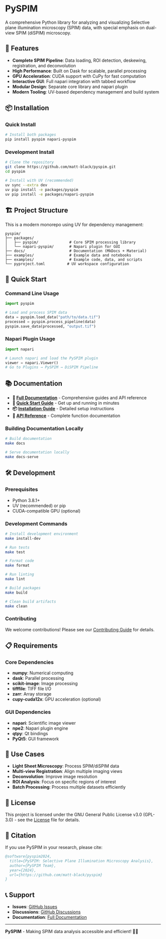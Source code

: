 # PySPIM

A comprehensive Python library for analyzing and visualizing Selective plane illumination microscopy (SPIM) data, with special emphasis on dual-view SPIM (diSPIM) microscopy.

## 🚀 Features

- **Complete SPIM Pipeline**: Data loading, ROI detection, deskewing, registration, and deconvolution
- **High Performance**: Built on Dask for scalable, parallel processing
- **GPU Acceleration**: CUDA support with CuPy for fast computation
- **Interactive GUI**: Full napari integration with tabbed workflow
- **Modular Design**: Separate core library and napari plugin
- **Modern Tooling**: UV-based dependency management and build system

## 📦 Installation

### Quick Install

```bash
# Install both packages
pip install pyspim napari-pyspim
```

### Development Install

```bash
# Clone the repository
git clone https://github.com/matt-black/pyspim.git
cd pyspim

# Install with UV (recommended)
uv sync --extra dev
uv pip install -e packages/pyspim
uv pip install -e packages/napari-pyspim
```

## 🏗️ Project Structure

This is a modern monorepo using UV for dependency management:

```
pyspim/
├── packages/
│   ├── pyspim/              # Core SPIM processing library
│   └── napari-pyspim/       # Napari plugin for GUI
├── docs/                    # Documentation (MkDocs + Material)
├── examples/                # Example data and notebooks
├── examples/                # Example code, data, and scripts
└── pyproject.toml          # UV workspace configuration
```

## 🚀 Quick Start

### Command Line Usage

```python
import pyspim

# Load and process SPIM data
data = pyspim.load_data("path/to/data.tif")
processed = pyspim.process_pipeline(data)
pyspim.save_data(processed, "output.tif")
```

### Napari Plugin Usage

```python
import napari

# Launch napari and load the PySPIM plugin
viewer = napari.Viewer()
# Go to Plugins → PySPIM → DiSPIM Pipeline
```

## 📚 Documentation

- **📖 [Full Documentation](https://pyspim.readthedocs.io/)** - Comprehensive guides and API reference
- **🚀 [Quick Start Guide](docs/getting-started/quickstart.md)** - Get up and running in minutes
- **📦 [Installation Guide](docs/getting-started/installation.md)** - Detailed setup instructions
- **🔧 [API Reference](docs/packages/pyspim/api.md)** - Complete function documentation

### Building Documentation Locally

```bash
# Build documentation
make docs

# Serve documentation locally
make docs-serve
```

## 🛠️ Development

### Prerequisites

- Python 3.8.1+
- UV (recommended) or pip
- CUDA-compatible GPU (optional)

### Development Commands

```bash
# Install development environment
make install-dev

# Run tests
make test

# Format code
make format

# Run linting
make lint

# Build packages
make build

# Clean build artifacts
make clean
```

### Contributing

We welcome contributions! Please see our [Contributing Guide](docs/development/contributing.md) for details.

## 📋 Requirements

### Core Dependencies

- **numpy**: Numerical computing
- **dask**: Parallel processing
- **scikit-image**: Image processing
- **tifffile**: TIFF file I/O
- **zarr**: Array storage
- **cupy-cuda12x**: GPU acceleration (optional)

### GUI Dependencies

- **napari**: Scientific image viewer
- **npe2**: Napari plugin engine
- **qtpy**: Qt bindings
- **PyQt5**: GUI framework

## 🎯 Use Cases

- **Light Sheet Microscopy**: Process SPIM/diSPIM data
- **Multi-view Registration**: Align multiple imaging views
- **Deconvolution**: Improve image resolution
- **ROI Analysis**: Focus on specific regions of interest
- **Batch Processing**: Process multiple datasets efficiently

## 📄 License

This project is licensed under the GNU General Public License v3.0 (GPL-3.0) - see the [License](docs/about/license.md) file for details.

## 🤝 Citation

If you use PySPIM in your research, please cite:

```bibtex
@software{pyspim2024,
  title={PySPIM: Selective Plane Illumination Microscopy Analysis},
  author={PySPIM Team},
  year={2024},
  url={https://github.com/matt-black/pyspim}
}
```

## 📞 Support

- **Issues**: [GitHub Issues](https://github.com/matt-black/pyspim/issues)
- **Discussions**: [GitHub Discussions](https://github.com/matt-black/pyspim/discussions)
- **Documentation**: [Full Documentation](https://pyspim.readthedocs.io/)

---

**PySPIM** - Making SPIM data analysis accessible and efficient! 🔬✨
